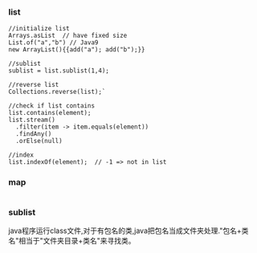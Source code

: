 
### list
```
//initialize list
Arrays.asList  // have fixed size
List.of("a","b") // Java9
new ArrayList(){{add("a"); add("b");}}

//sublist
sublist = list.sublist(1,4);

//reverse list
Collections.reverse(list);`

//check if list contains
list.contains(element);
list.stream()
  .filter(item -> item.equals(element))
  .findAny()
  .orElse(null)

//index
list.indexOf(element);  // -1 => not in list
```

### map
```

```

### sublist

java程序运行class文件,对于有包名的类,java把包名当成文件夹处理."包名+类名"相当于"文件夹目录+类名"来寻找类。